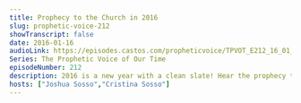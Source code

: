 ```yaml
---
title: Prophecy to the Church in 2016
slug: prophetic-voice-212
showTranscript: false
date: 2016-01-16
audioLink: https://episodes.castos.com/propheticvoice/TPVOT_E212_16_01_16-17_Prophecy_to_the_Church.mp3
Series: The Prophetic Voice of Our Time
episodeNumber: 212
description: 2016 is a new year with a clean slate! Hear the prophecy to the Church. For His glory, our benefit, and the benefit of His people, we are going to look good, feel good, live good, be good, and do good.
hosts: ["Joshua Sosso","Cristina Sosso"]
---
```


